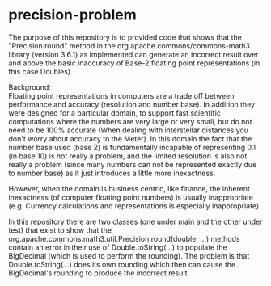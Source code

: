 # precision-problem
The purpose of this repository is to provided code that shows that the "Precision.round" method in the
org.apache.commons/commons-math3 library (version 3.6.1) as implemented can generate an incorrect result
over and above the basic inaccuracy of Base-2 floating point representations (in this case Doubles).

Background:<br>
Floating point representations in computers are a trade off between performance and accuracy (resolution
and number base).  In addition they were designed for a particular domain, to support fast scientific
computations where the numbers are very large or very small, but do not need to be 100% accurate (When
dealing with interstellar distances you don't worry about accuracy to the Meter).  In this domain the
fact that the number base used (base 2) is fundamentally incapable of representing 0.1 (in base 10) is
not really a problem, and the limited resolution is also not really a problem (since many numbers can not
be represented exactly due to number base) as it just introduces a little more inexactness.

However, when the domain is business centric, like finance, the inherent inexactness (of computer floating
point numbers) is usually inappropriate (e.g. Currency calculations and representations is especially inappropriate).

In this repository there are two classes (one under main and the other under test) that exist to show that the
org.apache.commons.math3.util.Precision.round(double, ...) methods contain an error in their use of
Double.toString(...) to populate the BigDecimal (which is used to perform the rounding).  The problem is that
Double.toString(...) does its own rounding which then can cause the BigDecimal's rounding to produce the
incorrect result.
